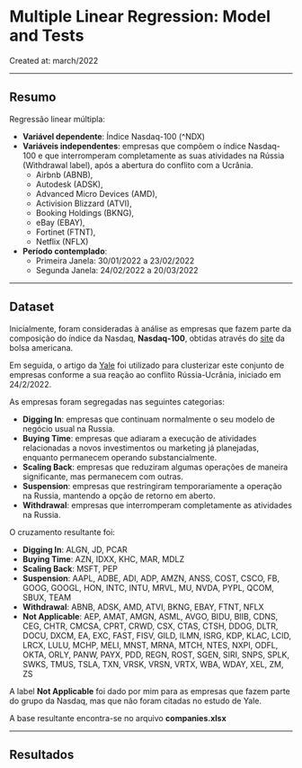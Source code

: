 # **Multiple Linear Regression: Model and Tests**

Created at: march/2022

---

## **Resumo**

Regressão linear múltipla:
- **Variável dependente**: Índice Nasdaq-100 (^NDX)
- **Variáveis independentes**: empresas que compõem o índice Nasdaq-100 e que interromperam completamente as suas atividades na Rússia (Withdrawal label), após a abertura do conflito com a Ucrânia. 
    - Airbnb (ABNB), 
    - Autodesk (ADSK), 
    - Advanced Micro Devices (AMD), 
    - Activision Blizzard (ATVI), 
    - Booking Holdings (BKNG), 
    - eBay (EBAY), 
    - Fortinet (FTNT), 
    - Netflix (NFLX)
- **Período contemplado**:
    - Primeira Janela: 30/01/2022 a 23/02/2022
    - Segunda Janela: 24/02/2022 a 20/03/2022

---
## **Dataset**

Inicialmente, foram consideradas à análise as empresas que fazem parte da composição do índice da Nasdaq, **Nasdaq-100**, obtidas através do [site](https://www.nasdaq.com/market-activity/quotes/nasdaq-ndx-index) da bolsa americana.

Em seguida, o artigo da [Yale](https://som.yale.edu/story/2022/over-600-companies-have-withdrawn-russia-some-remain) foi utilizado para clusterizar este conjunto de empresas conforme a sua reação ao conflito Rússia-Ucrânia, iniciado em 24/2/2022.

As empresas foram segregadas nas seguintes categorias:
- **Digging In**: empresas que continuam normalmente o seu modelo de negócio usual na Russia.
- **Buying Time**: empresas que adiaram a execução de atividades relacionadas a novos investimentos ou marketing já planejadas, enquanto permanecem operando substancialmente.
- **Scaling Back**: empresas que reduziram algumas operações de maneira significante, mas permanecem com outras.
- **Suspension**: empresas que restringiram temporariamente a operação na Russia, mantendo a opção de retorno em aberto.
- **Withdrawal**: empresas que interromperam completamente as atividades na Russia.

O cruzamento resultante foi:
- **Digging In**: ALGN, JD, PCAR
- **Buying Time**: AZN, IDXX, KHC, MAR, MDLZ
- **Scaling Back**: MSFT, PEP
- **Suspension**: AAPL, ADBE, ADI, ADP, AMZN, ANSS, COST, CSCO, FB, GOOG, GOOGL, HON, INTC, INTU, MRVL, MU, NVDA, PYPL, QCOM, SBUX, TEAM
- **Withdrawal**: ABNB, ADSK, AMD, ATVI, BKNG, EBAY, FTNT, NFLX
- **Not Applicable**: AEP, AMAT, AMGN, ASML, AVGO, BIDU, BIIB, CDNS, CEG, CHTR, CMCSA, CPRT, CRWD, CSX, CTAS, CTSH, DDOG, DLTR, DOCU, DXCM, EA, EXC, FAST, FISV, GILD, ILMN, ISRG, KDP, KLAC, LCID, LRCX, LULU, MCHP, MELI, MNST, MRNA, MTCH, NTES, NXPI, ODFL, OKTA, ORLY, PANW, PAYX, PDD, REGN, ROST, SGEN, SIRI, SNPS, SPLK, SWKS, TMUS, TSLA, TXN, VRSK, VRSN, VRTX, WBA, WDAY, XEL, ZM, ZS

A label **Not Applicable** foi dado por mim para as empresas que fazem parte do grupo da Nasdaq, mas que não foram citadas no estudo de Yale.

A base resultante encontra-se no arquivo **companies.xlsx**

---
## **Resultados**
